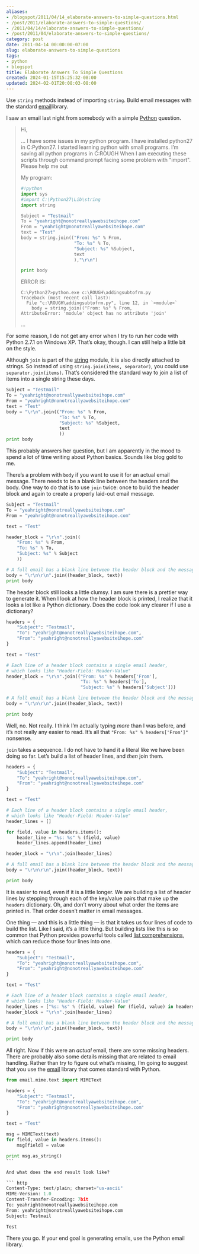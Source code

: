 ```yaml
---
aliases:
- /blogspot/2011/04/14_elaborate-answers-to-simple-questions.html
- /post/2011/elaborate-answers-to-simple-questions/
- /2011/04/14/elaborate-answers-to-simple-questions/
- /post/2011/04/elaborate-answers-to-simple-questions/
category: post
date: 2011-04-14 00:00:00-07:00
slug: elaborate-answers-to-simple-questions
tags:
- python
- blogspot
title: Elaborate Answers To Simple Questions
created: 2024-01-15T15:25:32-08:00
updated: 2024-02-01T20:08:03-08:00
---
```


Use `string` methods instead of importing `string`. Build email messages with the standard [email](http://docs.python.org.library.email.html)library.

I saw an email last night from somebody with a simple [Python](../../../card/Python.md) question.

 > 
 > Hi,
 > 
 > … I have some issues in my python program. I have installed python27
 > in C:Python27. I started learning python with small programs. I’m
 > saving all python programs in C:ROUGH When I am executing these
 > scripts through command prompt facing some problem with "import".
 > Please help me out
 > 
 > My program:
 > 
 > ````python
 > #!python
 > import sys
 > #import C:\Python27\Lib\string
 > import string
 > 
 > Subject = "Testmail"
 > To = "yeahright@nonotreallyawebsiteihope.com"
 > From = "yeahright@nonotreallyawebsiteihope.com"
 > text = "Test"
 > body = string.join(("From: %s" % From,
 >                     "To: %s" % To,
 >                     "Subject: %s" %Subject,
 >                     text
 >                     ),"\r\n")
 > 
 > print body
 > ````
 > 
 > ERROR IS:
 > 
 > ````
 > C:\Python27>python.exe c:\ROUGH\addingsubtofrm.py
 > Traceback (most recent call last):
 >   File "c:\ROUGH\addingsubtofrm.py", line 12, in `<module>`
 >     body = string.join(("From: %s" % From,
 > AttributeError: 'module' object has no attribute 'join'
 > ````
 > 
 > …​

For some reason, I do not get any error when I try to run her code with Python 2.7.1 on Windows XP. That’s okay, though. I can still help a little bit on the style.

Although `join` is part of the [string](http://docs.python.org/library/string.html) module, it is also directly attached to strings. So instead of using `string.join(items, separator)`, you could use `separator.join(items)`. That’s considered the standard way to join a list of items into a single string these days.

````python
Subject = "Testmail"
To = "yeahright@nonotreallyawebsiteihope.com"
From = "yeahright@nonotreallyawebsiteihope.com"
text = "Test"
body = "\r\n".join(("From: %s" % From,
                    "To: %s" % To,
                    "Subject: %s" %Subject,
                    text
                    ))
print body
````

This probably answers her question, but I am apparently in the mood to spend a lot of time writing about Python basics. Sounds like blog gold to me.

There’s a problem with `body` if you want to use it for an actual email message. There needs to be a blank line between the headers and the body. One way to do that is to use `join` twice: once to build the header block and again to create a properly laid-out email message.

````python
Subject = "Testmail"
To = "yeahright@nonotreallyawebsiteihope.com"
From = "yeahright@nonotreallyawebsiteihope.com"

text = "Test"

header_block = "\r\n".join((
    "From: %s" % From,
    "To: %s" % To,
    "Subject: %s" % Subject
    ))

# A full email has a blank line between the header block and the message body
body = "\r\n\r\n".join((header_block, text))
print body
````

The header block still looks a little clumsy. I am sure there is a prettier way to generate it. When I look at how the header block is printed, I realize that it looks a lot like a Python dictionary. Does the code look any clearer if I use a dictionary?

````python
headers = {
    "Subject": "Testmail",
    "To": "yeahright@nonotreallyawebsiteihope.com",
    "From": "yeahright@nonotreallyawebsiteihope.com"
}

text = "Test"

# Each line of a header block contains a single email header,
# which looks like "Header-Field: Header-Value"
header_block = "\r\n".join(("From: %s" % headers['From'],
                            "To: %s" % headers['To'],
                            "Subject: %s" % headers['Subject']))

# A full email has a blank line between the header block and the message body
body = "\r\n\r\n".join((header_block, text))

print body
````

Well, no. Not really. I think I’m actually typing *more* than I was before, and it’s not really any easier to read. It’s all that `"From: %s" % headers['From']"` nonsense.

`join` takes a sequence. I do not have to hand it a literal like we have been doing so far. Let’s build a list of header lines, and *then* join them.

````python
headers = {
    "Subject": "Testmail",
    "To": "yeahright@nonotreallyawebsiteihope.com",
    "From": "yeahright@nonotreallyawebsiteihope.com"
}

text = "Test"

# Each line of a header block contains a single email header,
# which looks like "Header-Field: Header-Value"
header_lines = []

for field, value in headers.items():
    header_line = "%s: %s" % (field, value)
    header_lines.append(header_line)

header_block = "\r\n".join(header_lines)

# A full email has a blank line between the header block and the message body
body = "\r\n\r\n".join((header_block, text))

print body
````

It is easier to read, even if it is a little longer. We are building a list of header lines by stepping through each of the key/value pairs that make up the `headers` dictionary. Oh, and don’t worry about what order the items are printed in. That order doesn’t matter in email messages.

One thing — and this is a little thing — is that it takes us four lines of code to build the list. Like I said, it’s a little thing. But building lists like this is so common that Python provides powerful tools called [list comprehensions](http://docs.python.org/tutorial/datastructures.html#list-comprehensions), which can reduce those four lines into one.

````python
headers = {
    "Subject": "Testmail",
    "To": "yeahright@nonotreallyawebsiteihope.com",
    "From": "yeahright@nonotreallyawebsiteihope.com"
}

text = "Test"

# Each line of a header block contains a single email header,
# which looks like "Header-Field: Header-Value"
header_lines = ["%s: %s" % (field, value) for (field, value) in headers.items()]
header_block = "\r\n".join(header_lines)

# A full email has a blank line between the header block and the message body
body = "\r\n\r\n".join((header_block, text))

print body
````

All right. Now if this were an *actual* email, there are some missing headers. There are probably also some details missing that are related to email handling. Rather than try to figure out what’s missing, I’m going to suggest that you use the [email](http://docs.python.org.library.email.html) library that comes standard with Python.

````python
from email.mime.text import MIMEText

headers = {
    "Subject": "Testmail",
    "To": "yeahright@nonotreallyawebsiteihope.com",
    "From": "yeahright@nonotreallyawebsiteihope.com"
}

text = "Test"

msg = MIMEText(text)
for field, value in headers.items():
    msg[field] = value

print msg.as_string()
```

And what does the end result look like?

``` http
Content-Type: text/plain; charset="us-ascii"
MIME-Version: 1.0
Content-Transfer-Encoding: 7bit
To: yeahright@nonotreallyawebsiteihope.com
From: yeahright@nonotreallyawebsiteihope.com
Subject: Testmail

Test
````

There you go. If your end goal is generating emails, use the Python email library.
